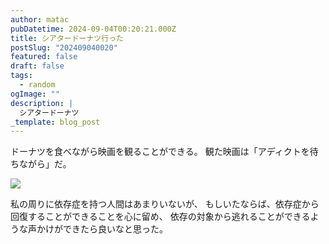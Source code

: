 ```yaml
---
author: matac
pubDatetime: 2024-09-04T00:20:21.000Z
title: シアタードーナツ行った
postSlug: "202409040020"
featured: false
draft: false
tags:
  - random
ogImage: ""
description: |
  シアタードーナツ
_template: blog_post
---
```


ドーナツを食べながら映画を観ることができる。
観た映画は「アディクトを待ちながら」だ。

![](/img/adict.jpg)

私の周りに依存症を持つ人間はあまりいないが、
もしいたならば、依存症から回復することができることを心に留め、
依存の対象から逃れることができるような声かけができたら良いなと思った。
